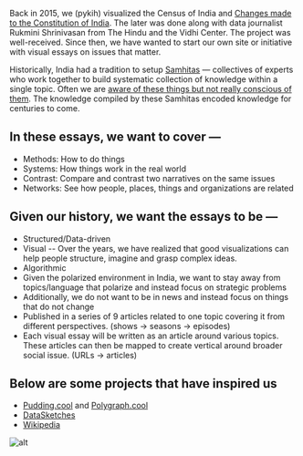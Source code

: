 Back in 2015, we (pykih) visualized the Census of India and [Changes made to the Constitution of India](http://constitution-of-india.pykih.com). The later was done along with data journalist Rukmini Shrinivasan from The Hindu and the Vidhi Center. The project was well-received. Since then, we have wanted to start our own site or initiative with visual essays on issues that matter.

Historically, India had a tradition to setup [Samhitas](https://en.m.wikipedia.org/wiki/Samhita#Post-Vedic_Samhitas) — collectives of experts who work together to build systematic collection of knowledge within a single topic. Often we are [aware of these things but not really conscious of them](https://www.philosophyetc.net/2004/09/analytic-knife.html). The knowledge compiled by these Samhitas encoded knowledge for centuries to come.

## In these essays, we want to cover —
* Methods: How to do things
* Systems: How things work in the real world
* Contrast: Compare and contrast two narratives on the same issues
* Networks: See how people, places, things and organizations are related

## Given our history, we want the essays to be —
* Structured/Data-driven
* Visual -- Over the years, we have realized that good visualizations can help people structure, imagine and grasp complex ideas.
* Algorithmic
* Given the polarized environment in India, we want to stay away from topics/language that polarize and instead focus on strategic problems
* Additionally, we do not want to be in news and instead focus on things that do not change
* Published in a series of 9 articles related to one topic covering it from different perspectives. (shows -> seasons -> episodes)
* Each visual essay will be written as an article around various topics. These articles can then be mapped to create vertical around broader social issue. (URLs -> articles) 


## Below are some projects that have inspired us
 
* [Pudding.cool](https://pudding.cool/) and [Polygraph.cool](http://polygraph.cool/)
* [DataSketches](http://www.datasketch.es/)
* [Wikipedia](https://www.Wikipedia.org)

![alt](https://raw.githubusercontent.com/readsamhita/FYI/master/7923DA20-2913-40A2-9B64-14113ACACFA5.png)
